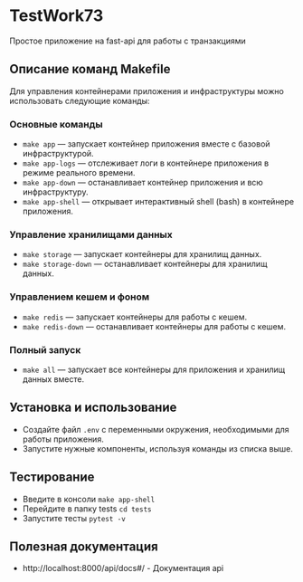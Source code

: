 # TestWork73

Простое приложение на fast-api для работы с транзакциями

## Описание команд Makefile
Для управления контейнерами приложения и инфраструктуры можно использовать следующие команды:

### Основные команды
* `make app` — запускает контейнер приложения вместе с базовой инфраструктурой.
* `make app-logs` — отслеживает логи в контейнере приложения в режиме реального времени.
* `make app-down` — останавливает контейнер приложения и всю инфраструктуру.
* `make app-shell` — открывает интерактивный shell (bash) в контейнере приложения.

### Управление хранилищами данных
* `make storage` — запускает контейнеры для хранилищ данных.
* `make storage-down` — останавливает контейнеры для хранилищ данных.

### Управлением кешем и фоном
* `make redis` — запускает контейнеры для работы с кешем.
* `make redis-down` — останавливает контейнеры для работы с кешем.

### Полный запуск
* `make all` — запускает все контейнеры для приложения и хранилищ данных вместе.

## Установка и использование
* Создайте файл `.env` с переменными окружения, необходимыми для работы приложения.
* Запустите нужные компоненты, используя команды из списка выше.

## Тестирование
* Введите в консоли `make app-shell`
* Перейдите в папку tests `cd tests`
* Запустите тесты `pytest -v`

## Полезная документация
- http://localhost:8000/api/docs#/ - Документация api
